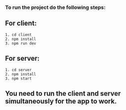 ### To run the project do the following steps:
## For client:
    1. cd client
    2. npm install
    3. npm run dev
## For server:
    1. cd server
    2. npm install
    3. npm start
## You need to run the client and server simultaneously for the app to work.